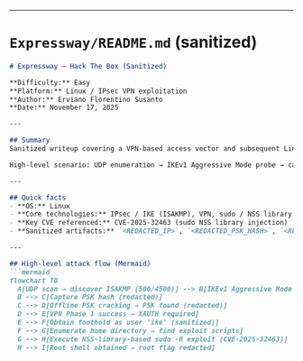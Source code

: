 
---

# `Expressway/README.md` (sanitized)
```markdown
# Expressway — Hack The Box (Sanitized)

**Difficulty:** Easy  
**Platform:** Linux / IPsec VPN exploitation  
**Author:** Erviano Florentino Susanto  
**Date:** November 17, 2025

---

## Summary
Sanitized writeup covering a VPN-based access vector and subsequent Linux privilege escalation via a sudo NSS library injection (CVE-2025-32463). All secrets (PSKs, flags, IPs) are redacted in this public version.

High-level scenario: UDP enumeration → IKEv1 Aggressive Mode probe → capture PSK hash → offline cracking → VPN Phase 1 success → XAUTH prompt → internal access (user `ike`) → discovered exploit scripts → local sudo NSS exploit → root.

---

## Quick facts
- **OS:** Linux  
- **Core technologies:** IPsec / IKE (ISAKMP), VPN, sudo / NSS library loading  
- **Key CVE referenced:** CVE-2025-32463 (sudo NSS library injection)  
- **Sanitized artifacts:** `<REDACTED_IP>`, `<REDACTED_PSK_HASH>`, `<REDACTED_PSK>`, `<REDACTED_FLAG>`

---

## High-level attack flow (Mermaid)
```mermaid
flowchart TD
  A[UDP scan → discover ISAKMP (500/4500)] --> B[IKEv1 Aggressive Mode probe]
  B --> C[Capture PSK hash (redacted)]
  C --> D[Offline PSK cracking → PSK found (redacted)]
  D --> E[VPN Phase 1 success → XAUTH required]
  E --> F[Obtain foothold as user 'ike' (sanitized)]
  F --> G[Enumerate home directory → find exploit scripts]
  G --> H[Execute NSS-library-based sudo -R exploit (CVE-2025-32463)]
  H --> I[Root shell obtained → root flag redacted]


